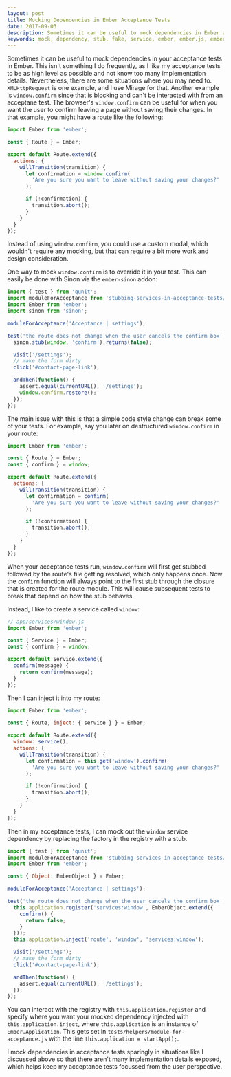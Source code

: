 ```yaml
---
layout: post
title: Mocking Dependencies in Ember Acceptance Tests
date: 2017-09-03
description: Sometimes it can be useful to mock dependencies in Ember acceptance tests. This isn't something I do frequently, as I like my acceptance tests to be as high level as possible and not know too many implementation details. Nevertheless, there are some situations where you may need to. In this post, I will show you how.
keywords: mock, dependency, stub, fake, service, ember, ember.js, emberJS, acceptance , test, testing, window, mock window, confirm, alert, stub confirm, mock confirm, mocking services in acceptance tests, stubbing services in acceptance tests
---
```


Sometimes it can be useful to mock dependencies in your acceptance tests in Ember. This isn't something I do frequently, as I like my acceptance tests to be as high level as possible and not know too many implementation details. Nevertheless, there are some situations where you may need to. `XMLHttpRequest` is one example, and I use Mirage for that. Another example is `window.confirm` since that is blocking and can't be interacted with from an acceptane test. The browser's `window.confirm` can be useful for when you want the user to confirm leaving a page without saving their changes. In that example, you might have a route like the following:

```js
import Ember from 'ember';

const { Route } = Ember;

export default Route.extend({
  actions: {
    willTransition(transition) {
      let confirmation = window.confirm(
        'Are you sure you want to leave without saving your changes?'
      );

      if (!confirmation) {
        transition.abort();
      }
    }
  }
});
```

Instead of using `window.confirm`, you could use a custom modal, which wouldn't require any mocking, but that can require a bit more work and design consideration.

One way to mock `window.confirm` is to override it in your test. This can easily be done with Sinon via the `ember-sinon` addon:

```js
import { test } from 'qunit';
import moduleForAcceptance from 'stubbing-services-in-acceptance-tests/tests/helpers/module-for-acceptance';
import Ember from 'ember';
import sinon from 'sinon';

moduleForAcceptance('Acceptance | settings');

test('the route does not change when the user cancels the confirm box', function(assert) {
  sinon.stub(window, 'confirm').returns(false);

  visit('/settings');
  // make the form dirty
  click('#contact-page-link');

  andThen(function() {
    assert.equal(currentURL(), '/settings');
    window.confirm.restore();
  });
});
```

The main issue with this is that a simple code style change can break some of your tests. For example, say you later on destructured `window.confirm` in your route:

```js
import Ember from 'ember';

const { Route } = Ember;
const { confirm } = window;

export default Route.extend({
  actions: {
    willTransition(transition) {
      let confirmation = confirm(
        'Are you sure you want to leave without saving your changes?'
      );

      if (!confirmation) {
        transition.abort();
      }
    }
  }
});
```

When your acceptance tests run, `window.confirm` will first get stubbed followed by the route's file getting resolved, which only happens once. Now the `confirm` function will always point to the first stub through the closure that is created for the route module. This will cause subsequent tests to break that depend on how the stub behaves.

Instead, I like to create a service called `window`:

```js
// app/services/window.js
import Ember from 'ember';

const { Service } = Ember;
const { confirm } = window;

export default Service.extend({
  confirm(message) {
    return confirm(message);
  }
});
```

Then I can inject it into my route:

```js
import Ember from 'ember';

const { Route, inject: { service } } = Ember;

export default Route.extend({
  window: service(),
  actions: {
    willTransition(transition) {
      let confirmation = this.get('window').confirm(
        'Are you sure you want to leave without saving your changes?'
      );

      if (!confirmation) {
        transition.abort();
      }
    }
  }
});
```

Then in my acceptance tests, I can mock out the `window` service dependency by replacing the factory in the registry with a stub.

```js
import { test } from 'qunit';
import moduleForAcceptance from 'stubbing-services-in-acceptance-tests/tests/helpers/module-for-acceptance';
import Ember from 'ember';

const { Object: EmberObject } = Ember;

moduleForAcceptance('Acceptance | settings');

test('the route does not change when the user cancels the confirm box', function(assert) {
  this.application.register('services:window', EmberObject.extend({
    confirm() {
      return false;
    }
  }));
  this.application.inject('route', 'window', 'services:window');

  visit('/settings');
  // make the form dirty
  click('#contact-page-link');

  andThen(function() {
    assert.equal(currentURL(), '/settings');
  });
});
```

You can interact with the registry with `this.application.register` and specify where you want your mocked dependency injected with `this.application.inject`, where `this.application` is an instance of `Ember.Application`. This gets set in `tests/helpers/module-for-acceptance.js` with the line `this.application = startApp();`.

I mock dependencies in acceptance tests sparingly in situations like I discussed above so that there aren't many implementation details exposed, which helps keep my acceptance tests focussed from the user perspective.
